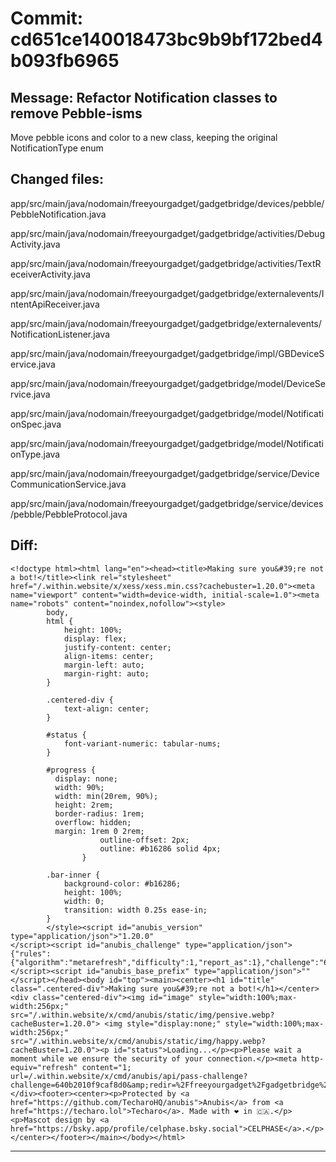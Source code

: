 # Commit: cd651ce140018473bc9b9bf172bed4b093fb6965
## Message: Refactor Notification classes to remove Pebble-isms

Move pebble icons and color to a new class, keeping the original NotificationType enum
## Changed files:
app/src/main/java/nodomain/freeyourgadget/gadgetbridge/devices/pebble/PebbleNotification.java

app/src/main/java/nodomain/freeyourgadget/gadgetbridge/activities/DebugActivity.java

app/src/main/java/nodomain/freeyourgadget/gadgetbridge/activities/TextReceiverActivity.java

app/src/main/java/nodomain/freeyourgadget/gadgetbridge/externalevents/IntentApiReceiver.java

app/src/main/java/nodomain/freeyourgadget/gadgetbridge/externalevents/NotificationListener.java

app/src/main/java/nodomain/freeyourgadget/gadgetbridge/impl/GBDeviceService.java

app/src/main/java/nodomain/freeyourgadget/gadgetbridge/model/DeviceService.java

app/src/main/java/nodomain/freeyourgadget/gadgetbridge/model/NotificationSpec.java

app/src/main/java/nodomain/freeyourgadget/gadgetbridge/model/NotificationType.java

app/src/main/java/nodomain/freeyourgadget/gadgetbridge/service/DeviceCommunicationService.java

app/src/main/java/nodomain/freeyourgadget/gadgetbridge/service/devices/pebble/PebbleProtocol.java

## Diff:
```
<!doctype html><html lang="en"><head><title>Making sure you&#39;re not a bot!</title><link rel="stylesheet" href="/.within.website/x/xess/xess.min.css?cachebuster=1.20.0"><meta name="viewport" content="width=device-width, initial-scale=1.0"><meta name="robots" content="noindex,nofollow"><style>
        body,
        html {
            height: 100%;
            display: flex;
            justify-content: center;
            align-items: center;
            margin-left: auto;
            margin-right: auto;
        }

        .centered-div {
            text-align: center;
        }

        #status {
            font-variant-numeric: tabular-nums;
        }

        #progress {
          display: none;
          width: 90%;
          width: min(20rem, 90%);
          height: 2rem;
          border-radius: 1rem;
          overflow: hidden;
          margin: 1rem 0 2rem;
					outline-offset: 2px;
					outline: #b16286 solid 4px;
				}

        .bar-inner {
            background-color: #b16286;
            height: 100%;
            width: 0;
            transition: width 0.25s ease-in;
        }
    	</style><script id="anubis_version" type="application/json">"1.20.0"
</script><script id="anubis_challenge" type="application/json">{"rules":{"algorithm":"metarefresh","difficulty":1,"report_as":1},"challenge":"640b2010f9caf8d0"}
</script><script id="anubis_base_prefix" type="application/json">""
</script></head><body id="top"><main><center><h1 id="title" class=".centered-div">Making sure you&#39;re not a bot!</h1></center><div class="centered-div"><img id="image" style="width:100%;max-width:256px;" src="/.within.website/x/cmd/anubis/static/img/pensive.webp?cacheBuster=1.20.0"> <img style="display:none;" style="width:100%;max-width:256px;" src="/.within.website/x/cmd/anubis/static/img/happy.webp?cacheBuster=1.20.0"><p id="status">Loading...</p><p>Please wait a moment while we ensure the security of your connection.</p><meta http-equiv="refresh" content="1; url=/.within.website/x/cmd/anubis/api/pass-challenge?challenge=640b2010f9caf8d0&amp;redir=%2Ffreeyourgadget%2Fgadgetbridge%2Fcommit%2Fcd651ce140018473bc9b9bf172bed4b093fb6965.diff"></div><footer><center><p>Protected by <a href="https://github.com/TecharoHQ/anubis">Anubis</a> from <a href="https://techaro.lol">Techaro</a>. Made with ❤️ in 🇨🇦.</p><p>Mascot design by <a href="https://bsky.app/profile/celphase.bsky.social">CELPHASE</a>.</p></center></footer></main></body></html>
```
-----------------------------------
